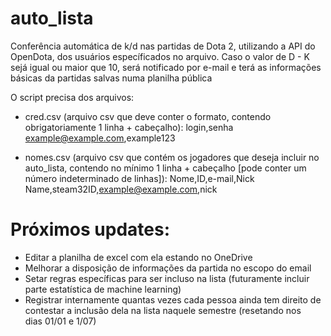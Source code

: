 # auto_lista
Conferência automática de k/d nas partidas de Dota 2, utilizando a API do OpenDota, dos usuários específicados no arquivo. Caso o valor de D - K sejá igual ou maior que 10, será notificado por e-mail e terá as informações básicas da partidas salvas numa planilha pública

O script precisa dos arquivos:
- cred.csv (arquivo csv que deve conter o formato, contendo obrigatoriamente 1 linha + cabeçalho):
    login,senha
    example@example.com,example123
    
- nomes.csv (arquivo csv que contém os jogadores que deseja incluir no auto_lista, contendo no mínimo 1 linha + cabeçalho [pode conter um número indeterminado de linhas]):
    Nome,ID,e-mail,Nick
    Name,steam32ID,example@example.com,nick


# Próximos updates:
- Editar a planilha de excel com ela estando no OneDrive
- Melhorar a disposição de informações da partida no escopo do email 
- Setar regras específicas para ser incluso na lista (futuramente incluir parte estatística de machine learning)
- Registrar internamente quantas vezes cada pessoa ainda tem direito de contestar a inclusão dela na lista naquele semestre (resetando nos dias 01/01 e 1/07)
